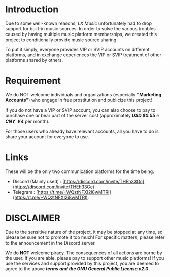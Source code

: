 # Introduction
Due to some well-known reasons, *LX Music* unfortunately had to drop support for built-in music sources. In order to solve the various troubles caused by having multiple music platform memberships, we created this project to conditionally provide music source sharing.

To put it simply, everyone provides VIP or SVIP accounts on different platforms, and in exchange experiences the VIP or SVIP treatment of other platforms shared by others.

# Requirement
We do NOT welcome individuals and organizations (especially **"Marketing Accounts"**) who engage in free prostitution and publicize this project!

If you do not have a VIP or SVIP account, you can also choose to pay to purchase one or bear part of the server cost (approximately ***USD $0.55 ≈ CNY ￥4*** per month).

For those users who already have relevant accounts, all you have to do is share your account for everyone to use.

# Links
These will be the only two communication platforms for the time being.
- Discord (Mainly used) : [https://discord.com/invite/THEh33Gc](https://discord.com/invite/THEh33Gc)
- Telegram : [https://t.me/+WQztNFXI2i8wMTRl](https://t.me/+WQztNFXI2i8wMTRl).

# **DISCLAIMER**
Due to the sensitive nature of the project, it may be stopped at any time, so please be sure not to promote it too much! For specific matters, please refer to the announcement in the Discord server.

We do **NOT** welcome piracy. The consequences of all actions are borne by the user. If you are able, please pay to support other music platforms! If you use the services and support provided by this project, you are deemed to agree to the above ***terms and the GNU General Public License v2.0***.
